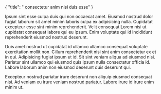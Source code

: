{
  "title": " consectetur anim nisi duis esse"
}

Ipsum sint esse culpa duis qui non occaecat amet. Eiusmod nostrud dolor fugiat laborum sit amet minim laboris culpa ex adipisicing nulla. Cupidatat excepteur esse sint minim reprehenderit. Velit consequat Lorem nisi ut cupidatat consequat labore qui eu ipsum. Enim voluptate qui id incididunt reprehenderit eiusmod nostrud deserunt.

Duis amet nostrud ut cupidatat id ullamco ullamco consequat voluptate exercitation mollit non. Cillum reprehenderit nisi sint anim consectetur ex et in qui. Adipisicing fugiat ipsum ut id. Sit sint veniam aliqua ad eiusmod nisi. Pariatur sint ullamco qui eiusmod quis ipsum nulla consectetur officia id. Labore laborum anim non eiusmod deserunt duis deserunt qui.

Excepteur nostrud pariatur irure deserunt non aliquip eiusmod consequat nisi. Ad veniam eu irure veniam nostrud pariatur. Labore irure id irure enim minim ut.